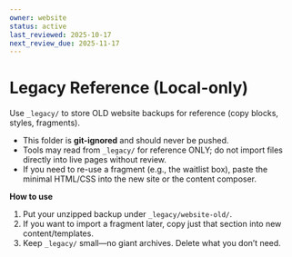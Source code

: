 ```yaml
---
owner: website
status: active
last_reviewed: 2025-10-17
next_review_due: 2025-11-17
---
```

# Legacy Reference (Local-only)

Use `_legacy/` to store OLD website backups for reference (copy blocks, styles, fragments).
- This folder is **git-ignored** and should never be pushed.
- Tools may read from `_legacy/` for reference ONLY; do not import files directly into live pages without review.
- If you need to re-use a fragment (e.g., the waitlist box), paste the minimal HTML/CSS into the new site or the content composer.

**How to use**
1) Put your unzipped backup under `_legacy/website-old/`.
2) If you want to import a fragment later, copy just that section into new content/templates.
3) Keep `_legacy/` small—no giant archives. Delete what you don’t need.
